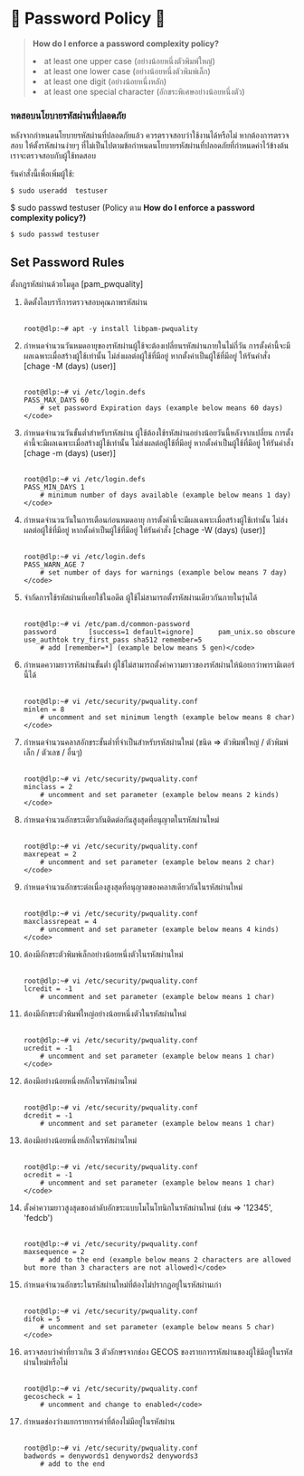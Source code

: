 <div>
    <h1>📝 Password Policy 📝</h1>
    <blockquote>
        <p><b>How do I enforce a password complexity policy?</b></p>
        <li>at least one upper case (อย่างน้อยหนึ่งตัวพิมพ์ใหญ่)</li>
        <li>at least one lower case (อย่างน้อยหนึ่งตัวพิมพ์เล็ก)</li>
        <li>at least one digit (อย่างน้อยหนึ่งหลัก)</li>
        <li>at least one special character (อักขระพิเศษอย่างน้อยหนึ่งตัว)</li>
    </blockquote>
<h3>ทดสอบนโยบายรหัสผ่านที่ปลอดภัย</h3>
<p>หลังจากกำหนดนโยบายรหัสผ่านที่ปลอดภัยแล้ว ควรตรวจสอบว่าใช้งานได้หรือไม่ หากต้องการตรวจสอบ ให้ตั้งรหัสผ่านง่ายๆ ที่ไม่เป็นไปตามข้อกำหนดนโยบายรหัสผ่านที่ปลอดภัยที่กำหนดค่าไว้ข้างต้น เราจะตรวจสอบกับผู้ใช้ทดสอบ</p>
<p>รันคำสั่งนี้เพื่อเพิ่มผู้ใช้:</p>
<pre>
<code>$ sudo useradd  testuser</code>
</pre>
<p>$ sudo passwd testuser (Policy ตาม <b>How do I enforce a password complexity policy?)</b></p>
<pre>
<code>$ sudo passwd testuser</code>
</pre>
</div>

<div>
<h2>Set Password Rules</h2>
<p>ตั้งกฎรหัสผ่านด้วยโมดูล [pam_pwquality]</p>
<ol>
<li>
    ติดตั้งไลบรารีการตรวจสอบคุณภาพรหัสผ่าน
</li>
    <br>

    root@dlp:~# apt -y install libpam-pwquality

<li>
    กำหนดจำนวนวันหมดอายุของรหัสผ่านผู้ใช้จะต้องเปลี่ยนรหัสผ่านภายในไม่กี่วัน การตั้งค่านี้จะมีผลเฉพาะเมื่อสร้างผู้ใช้เท่านั้น ไม่ส่งผลต่อผู้ใช้ที่มีอยู่ หากตั้งค่าเป็นผู้ใช้ที่มีอยู่ ให้รันคำสั่ง [chage -M (days) (user)]
</li>
    <br>

    root@dlp:~# vi /etc/login.defs
    PASS_MAX_DAYS 60
        # set password Expiration days (example below means 60 days)</code>

<li>
    กำหนดจำนวนวันขั้นต่ำสำหรับรหัสผ่าน ผู้ใช้ต้องใช้รหัสผ่านอย่างน้อยวันนี้หลังจากเปลี่ยน การตั้งค่านี้จะมีผลเฉพาะเมื่อสร้างผู้ใช้เท่านั้น ไม่ส่งผลต่อผู้ใช้ที่มีอยู่ หากตั้งค่าเป็นผู้ใช้ที่มีอยู่ ให้รันคำสั่ง [chage -m (days) (user)]
</li>
    <br>

    root@dlp:~# vi /etc/login.defs
    PASS_MIN_DAYS 1
        # minimum number of days available (example below means 1 day)</code>

<li>
    กำหนดจำนวนวันในการเตือนก่อนหมดอายุ การตั้งค่านี้จะมีผลเฉพาะเมื่อสร้างผู้ใช้เท่านั้น ไม่ส่งผลต่อผู้ใช้ที่มีอยู่ หากตั้งค่าเป็นผู้ใช้ที่มีอยู่ ให้รันคำสั่ง [chage -W (days) (user)]
</li>
    <br>

    root@dlp:~# vi /etc/login.defs
    PASS_WARN_AGE 7
        # set number of days for warnings (example below means 7 day)</code>

<li>
    จำกัดการใช้รหัสผ่านที่เคยใช้ในอดีต ผู้ใช้ไม่สามารถตั้งรหัสผ่านเดียวกันภายในรุ่นได้
</li>
    <br>

    root@dlp:~# vi /etc/pam.d/common-password
    password        [success=1 default=ignore]      pam_unix.so obscure use_authtok try_first_pass sha512 remember=5
        # add [remember=*] (example below means 5 gen)</code>

<li>
    กำหนดความยาวรหัสผ่านขั้นต่ำ ผู้ใช้ไม่สามารถตั้งค่าความยาวของรหัสผ่านให้น้อยกว่าพารามิเตอร์นี้ได้
</li>
    <br>

    root@dlp:~# vi /etc/security/pwquality.conf
    minlen = 8
        # uncomment and set minimum length (example below means 8 char)</code>

<li>
    กำหนดจำนวนคลาสอักขระขั้นต่ำที่จำเป็นสำหรับรหัสผ่านใหม่ (ชนิด ⇒ ตัวพิมพ์ใหญ่ / ตัวพิมพ์เล็ก / ตัวเลข / อื่นๆ)
</li>
    <br>

    root@dlp:~# vi /etc/security/pwquality.conf
    minclass = 2
        # uncomment and set parameter (example below means 2 kinds)</code>

<li>
    กำหนดจำนวนอักขระเดียวกันติดต่อกันสูงสุดที่อนุญาตในรหัสผ่านใหม่
</li>
    <br>

    root@dlp:~# vi /etc/security/pwquality.conf
    maxrepeat = 2
        # uncomment and set parameter (example below means 2 char)</code>

<li>
    กำหนดจำนวนอักขระต่อเนื่องสูงสุดที่อนุญาตของคลาสเดียวกันในรหัสผ่านใหม่
</li>
    <br>

    root@dlp:~# vi /etc/security/pwquality.conf
    maxclassrepeat = 4
        # uncomment and set parameter (example below means 4 kinds)</code>

<li>
    ต้องมีอักขระตัวพิมพ์เล็กอย่างน้อยหนึ่งตัวในรหัสผ่านใหม่
</li>
    <br>

    root@dlp:~# vi /etc/security/pwquality.conf
    lcredit = -1
        # uncomment and set parameter (example below means 1 char)

<li>
    ต้องมีอักขระตัวพิมพ์ใหญ่อย่างน้อยหนึ่งตัวในรหัสผ่านใหม่
</li>
<br>

    root@dlp:~# vi /etc/security/pwquality.conf
    ucredit = -1
        # uncomment and set parameter (example below means 1 char)</code>

<li>
    ต้องมีอย่างน้อยหนึ่งหลักในรหัสผ่านใหม่
</li>
    <br>

    root@dlp:~# vi /etc/security/pwquality.conf
    dcredit = -1
        # uncomment and set parameter (example below means 1 char)


<li>
    ต้องมีอย่างน้อยหนึ่งหลักในรหัสผ่านใหม่
</li>
    <br>

    root@dlp:~# vi /etc/security/pwquality.conf
    ocredit = -1
        # uncomment and set parameter (example below means 1 char)</code>

<li>
    ตั้งค่าความยาวสูงสุดของลำดับอักขระแบบโมโนโทนิกในรหัสผ่านใหม่ (เช่น ⇒ '12345', 'fedcb')
</li>
    <br>

    root@dlp:~# vi /etc/security/pwquality.conf
    maxsequence = 2
        # add to the end (example below means 2 characters are allowed but more than 3 characters are not allowed)</code>

<li>
    กำหนดจำนวนอักขระในรหัสผ่านใหม่ที่ต้องไม่ปรากฏอยู่ในรหัสผ่านเก่า
</li>
    <br>
    
    root@dlp:~# vi /etc/security/pwquality.conf
    difok = 5
        # uncomment and set parameter (example below means 5 char)</code>

<li>
    ตรวจสอบว่าคำที่ยาวเกิน 3 ตัวอักษรจากช่อง GECOS ของรายการรหัสผ่านของผู้ใช้มีอยู่ในรหัสผ่านใหม่หรือไม่
</li>
    <br>

    root@dlp:~# vi /etc/security/pwquality.conf
    gecoscheck = 1
        # uncomment and change to enabled</code>

<li>
    กำหนดช่องว่างแยกรายการคำที่ต้องไม่มีอยู่ในรหัสผ่าน
</li>
    <br>

    root@dlp:~# vi /etc/security/pwquality.conf
    badwords = denywords1 denywords2 denywords3
        # add to the end
</ol>
</div>


